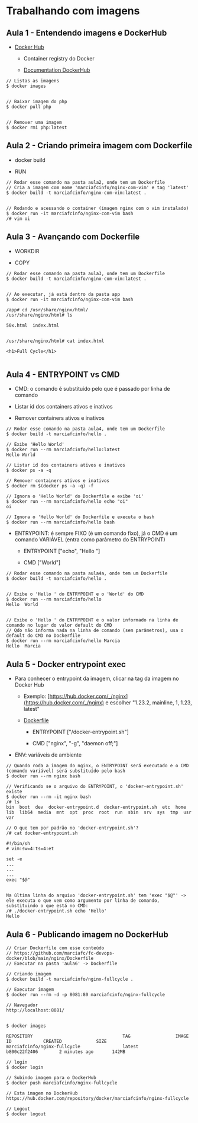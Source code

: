 # Trabalhando com imagens

## Aula 1 - Entendendo imagens e DockerHub

  - [Docker Hub](https://hub.docker.com/)
  
    - Container registry do Docker
	
	- [Documentation DockerHub](https://docs.docker.com/docker-hub/)

```
// Listas as imagens
$ docker images


// Baixar imagem do php
$ docker pull php


// Remover uma imagem
$ docker rmi php:latest

```

## Aula 2 - Criando primeira imagem com Dockerfile
 
  - docker build
  
  - RUN
  
```
// Rodar esse comando na pasta aula2, onde tem um Dockerfile
// Cria a imagem com nome 'marciafcinfo/nginx-com-vim' e tag 'latest'
$ docker build -t marciafcinfo/nginx-com-vim:latest .


// Rodando e acessando o container (imagem nginx com o vim instalado)
$ docker run -it marciafcinfo/nginx-com-vim bash
/# vim oi

```

## Aula 3 - Avançando com Dockerfile
 
  - WORKDIR
  
  - COPY
  
```
// Rodar esse comando na pasta aula3, onde tem um Dockerfile
$ docker build -t marciafcinfo/nginx-com-vim:latest .


// Ao executar, já está dentro da pasta app
$ docker run -it marciafcinfo/nginx-com-vim bash

/app# cd /usr/share/nginx/html/
/usr/share/nginx/html# ls

50x.html  index.html


/usr/share/nginx/html# cat index.html 

<h1>Full Cycle</h1>


```

## Aula 4 - ENTRYPOINT vs CMD
 
  - CMD: o comando é substituído pelo que é passado por linha de comando
  
  - Listar id dos containers ativos e inativos
  
  - Remover containers ativos e inativos
  
```
// Rodar esse comando na pasta aula4, onde tem um Dockerfile
$ docker build -t marciafcinfo/hello .

// Exibe 'Hello World'
$ docker run --rm marciafcinfo/hello:latest 
Hello World

// Listar id dos containers ativos e inativos
$ docker ps -a -q

// Remover containers ativos e inativos
$ docker rm $(docker ps -a -q) -f

// Ignora o 'Hello World' do Dockerfile e exibe 'oi'
$ docker run --rm marciafcinfo/hello echo "oi"
oi

// Ignora o 'Hello World' do Dockerfile e executa o bash
$ docker run --rm marciafcinfo/hello bash

```

  - ENTRYPOINT: é sempre FIXO (é um comando fixo), já o CMD é um comando VARIÁVEL (entra como parâmetro do ENTRYPOINT)
  
    - ENTRYPOINT ["echo", "Hello "]

    - CMD ["World"]  

```
// Rodar esse comando na pasta aula4a, onde tem um Dockerfile
$ docker build -t marciafcinfo/hello .


// Exibe o 'Hello ' do ENTRYPOINT e o 'World' do CMD
$ docker run --rm marciafcinfo/hello
Hello  World


// Exibe o 'Hello ' do ENTRYPOINT e o valor informado na linha de comando no lugar do valor default do CMD
// Qdo não informa nada na linha de comando (sem parâmetros), usa o default do CMD no Dockerfile
$ docker run --rm marciafcinfo/hello Marcia
Hello  Marcia

```

## Aula 5 - Docker entrypoint exec

  - Para conhecer o entrypoint da imagem, clicar na tag da imagem no Docker Hub
  
    - Exemplo: [https://hub.docker.com/_/nginx](https://hub.docker.com/_/nginx) e escolher "1.23.2, mainline, 1, 1.23, latest"
	
	- [Dockerfile](https://github.com/nginxinc/docker-nginx/blob/fef51235521d1cdf8b05d8cb1378a526d2abf421/mainline/debian/Dockerfile)
	  
	  - ENTRYPOINT ["/docker-entrypoint.sh"]

      - CMD ["nginx", "-g", "daemon off;"]

  - ENV: variáveis de ambiente

```
// Quando roda a imagem do nginx, o ENTRYPOINT será executado e o CMD (comando variável) será substituído pelo bash
$ docker run --rm nginx bash

// Verificando se o arquivo do ENTRYPOINT, o 'docker-entrypoint.sh' existe
$ docker run --rm -it nginx bash
/# ls
bin  boot  dev	docker-entrypoint.d  docker-entrypoint.sh  etc	home  lib  lib64  media  mnt  opt  proc  root  run  sbin  srv  sys  tmp  usr  var

// O que tem por padrão no 'docker-entrypoint.sh'?
/# cat docker-entrypoint.sh

#!/bin/sh
# vim:sw=4:ts=4:et

set -e
...
...
...
exec "$@"


Na última linha do arquivo 'docker-entrypoint.sh' tem 'exec "$@"' -> ele executa o que vem como argumento por linha de comando,
substituindo o que está no CMD:
/# ./docker-entrypoint.sh echo 'Hello'
Hello

```

## Aula 6 - Publicando imagem no DockerHub

```
// Criar Dockerfile com esse conteúdo
// https://github.com/marciafc/fc-devops-docker/blob/main/nginx/Dockerfile
// Executar na pasta 'aula6' -> Dockerfile

// Criando imagem
$ docker build -t marciafcinfo/nginx-fullcycle .

// Executar imagem
$ docker run --rm -d -p 8081:80 marciafcinfo/nginx-fullcycle

// Navegador
http://localhost:8081/


$ docker images

REPOSITORY                                  TAG                 IMAGE ID            CREATED             SIZE
marciafcinfo/nginx-fullcycle                latest              b800c22f2406        2 minutes ago       142MB

// login
$ docker login

// Subindo imagem para o DockerHub
$ docker push marciafcinfo/nginx-fullcycle

// Esta imagem no DockerHub
https://hub.docker.com/repository/docker/marciafcinfo/nginx-fullcycle

// Logout
$ docker logout

```
